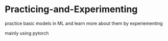 # Practicing-and-Experimenting
practice basic models in ML and learn more about them by experiementing 


mainly using pytorch
